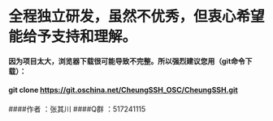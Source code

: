 # 全程独立研发，虽然不优秀，但衷心希望能给予支持和理解。
#### 因为项目太大，浏览器下载很可能导致不完整。所以强烈建议您用（git命令下载）：
####     git clone https://git.oschina.net/CheungSSH_OSC/CheungSSH.git 
####作者  ：张其川
####Q群  ：517241115